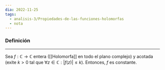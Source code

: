 ```yaml
---
dia: 2022-11-25
tags:
  - analisis-3/Propiedades-de-las-funciones-holomorfas
  - nota
---
```

### Definición
---
Sea $f : \mathbb{C} \to \mathbb{C}$ entera ([[Holomorfa]] en todo el plano complejo) y acotada (exite $k > 0$ tal que $\forall z \in \mathbb{C} : |f(z)| \leq k$). Entonces, $f$ es constante.